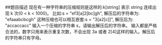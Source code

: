 ##题目描述
现在有一种字符串的压缩规则是这样的:k[string]
表示 string 连续出现 k 次(0 < k < 1000)。
比如:s = "ef3[a]2[bc]gh", 解压后的字符串为: "efaaabcbcgh" 这种压缩也可以相互嵌套:s = "3[a2[c]]", 解压后为: "accaccacc" 输入一个压缩的字符串 s，请输出解压后的字符串。 输入都是严格合法的，数字只用来表示重复次数，不会出现 3a 或者 2[4]这样的输入。解压后的字符串只有字母。
